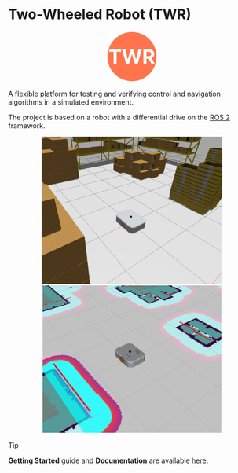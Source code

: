 # Two-Wheeled Robot (TWR)

<div align="center">
  <img src="./docs/docs/assets/twr_logo.png" style="width: 100px; height: auto;">
</div>

A flexible platform for testing and verifying control and navigation algorithms in a simulated environment.

The project is based on a robot with a differential drive on the [ROS 2](https://www.ros.org/) framework.

<div align="center">
  <img src="./docs/docs/assets/screenshots/twr_gazebo_warehouse.png" style="height: 300px; width: auto;">
  <img src="./docs/docs/assets/screenshots/twr_rviz2_nav.png" style="height: 300px; width: auto;">
</div>

> [!TIP]  
> **Getting Started** guide and **Documentation** are available [here](https://ajedancov.github.io/twr/).